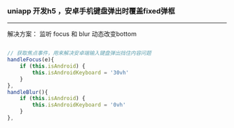 ### uniapp 开发h5 ，安卓手机键盘弹出时覆盖fixed弹框

---

解决方案： 监听 focus 和 blur 动态改变bottom

```js

// 获取焦点事件，用来解决安卓端输入键盘弹出挡住内容问题
handleFocus(e){
    if (this.isAndroid) {
        this.isAndroidKeyboard = '30vh'
    }
},
handleBlur(){
    if (this.isAndroid) {
        this.isAndroidKeyboard = '0vh'
    }
},

```